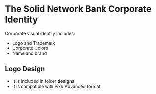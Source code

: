 # The Solid Network Bank Corporate Identity 
Corporate visual identity includes:
- Logo and Trademark 
- Corporate Colors
- Name and brand

## Logo Design 
- It is included in folder **designs**
- It is compatible with Pixlr Advanced format